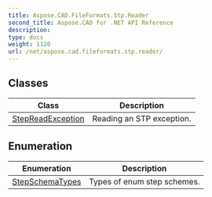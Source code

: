 ```yaml
---
title: Aspose.CAD.FileFormats.Stp.Reader
second_title: Aspose.CAD for .NET API Reference
description: 
type: docs
weight: 1120
url: /net/aspose.cad.fileformats.stp.reader/
---
```



## Classes

| Class | Description |
| --- | --- |
| [StepReadException](./stepreadexception/) | Reading an STP exception. |
## Enumeration

| Enumeration | Description |
| --- | --- |
| [StepSchemaTypes](./stepschematypes/) | Types of enum step schemes. |


